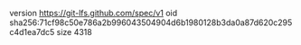 version https://git-lfs.github.com/spec/v1
oid sha256:71cf98c50e786a2b996043504904d6b1980128b3da0a87d620c295c4d1ea7dc5
size 4318

